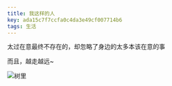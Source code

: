 ```yaml
---
title: 我这样的人
key: ada15c7f7ccfa0c4da3e49cf007714b6
tags: 生活
---
```


太过在意最终不存在的，却忽略了身边的太多本该在意的事

而且，越走越远~

![树里](http://118.24.108.205:8086/pic/blog/shuli.jpg)

<!--more-->
